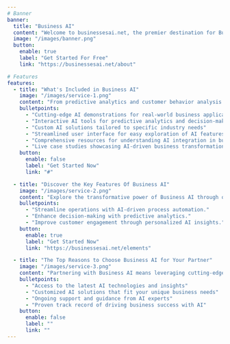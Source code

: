 ```yaml
---
# Banner
banner:
  title: "Business AI"
  content: "Welcome to businessesai.net, the premier destination for Business AI demonstrations. Our platform is meticulously designed to showcase cutting-edge artificial intelligence solutions tailored for the business world."
  image: "/images/banner.png"
  button:
    enable: true
    label: "Get Started For Free"
    link: "https://businessesai.net/about"

# Features
features:
  - title: "What's Included in Business AI"
    image: "/images/service-1.png"
    content: "From predictive analytics and customer behavior analysis to automated decision-making and operational efficiency improvements, our demonstrations cover a wide range of applications that AI can offer to modern businesses."
    bulletpoints:
      - "Cutting-edge AI demonstrations for real-world business applications"
      - "Interactive AI tools for predictive analytics and decision-making"
      - "Custom AI solutions tailored to specific industry needs"
      - "Streamlined user interface for easy exploration of AI features"
      - "Comprehensive resources for understanding AI integration in business"
      - "Live case studies showcasing AI-driven business transformations"
    button:
      enable: false
      label: "Get Started Now"
      link: "#"

  - title: "Discover the Key Features Of Business AI"
    image: "/images/service-2.png"
    content: "Explore the transformative power of Business AI through our platform, designed to demystify the complexities of AI technology for practical business applications. Experience firsthand how our AI tools and solutions can drive efficiency, innovation, and growth for businesses across various industries."
    bulletpoints:
      - "Streamline operations with AI-driven process automation."
      - "Enhance decision-making with predictive analytics."
      - "Improve customer engagement through personalized AI insights."
    button:
      enable: true
      label: "Get Started Now"
      link: "https://businessesai.net/elements"

  - title: "The Top Reasons to Choose Business AI for Your Partner"
    image: "/images/service-3.png"
    content: "Partnering with Business AI means leveraging cutting-edge technology to redefine your business landscape, where innovation meets practicality for unparalleled competitive advantage."
    bulletpoints:
      - "Access to the latest AI technologies and insights"
      - "Customized AI solutions that fit your unique business needs"
      - "Ongoing support and guidance from AI experts"
      - "Proven track record of driving business success with AI"
    button:
      enable: false
      label: ""
      link: ""
---
```

